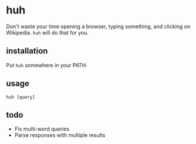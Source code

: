 # huh

Don't waste your time opening a browser, typing something, and clicking on
Wikipedia. `huh` will do that for you.

## installation
Put `huh` somewhere in your PATH. 

## usage
`huh [query]`

## todo
- Fix multi-word queries
- Parse responses with multiple results
